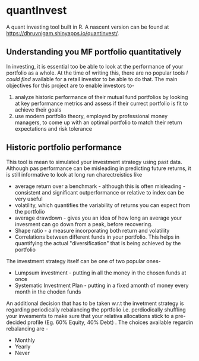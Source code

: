 # quantInvest
A quant investing tool built in R. A nascent version can be found at https://dhruvnigam.shinyapps.io/quantinvest/. 

## Understanding you MF portfolio quantitatively
In investing, it is essential too be able to look at the performance of your portfolio as a whole. At the time of writing this, there are no popular tools *I could find* available for a retail investor to be able to do that. The main objectives for this project are to enable investors to- 

1. analyze historic performance of their mutual fund portfolios by looking at key performance metrics and assess if their currect portfolio is fit to achieve their goals
3. use modern portfolio theory, employed by professional money managers, to come up with an optimal portfolio to match their return expectations and risk tolerance

## Historic portfolio performance 
This tool is mean to simulated your investment strategy using past data. Although pas performance can be misleading in predicting future returns, it is still informative to look at long run charectreistics like 
* average return over a benchmark - although this is often misleading - consistent and significant outperformance or relative to index can be very useful
* volatility, which quantifies the variability of returns you can expect from the portfolio
* average drawdown - gives you an idea of how long an average your invesment can go down from a peak, before recovering.
* Shape ratio - a measure incorporating both return and volatility 
* Correlations between different funds in your portfolio. This helps in quantifying the actual "diversification" that is being achieved by the portfolio

The investment strategy itself can be one of two popular ones-

* Lumpsum investment - putting in all the money in the chosen funds at once
* Systematic Investment Plan - putting in a fixed amonth of money every month in the choden funds

An additional decision that has to be taken w.r.t the invetment strategy is regarding periodically rebalancing the pprtfolio i.e. perdiodically shuffling your invesments to make sure that your relativa allocations stick to a pre-decided profile (Eg. 60% Equity, 40% Debt) . The choices available regardin rebalancing are - 

* Monthly
* Yearly
* Never
